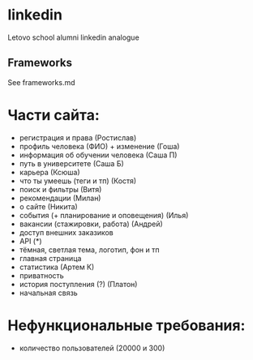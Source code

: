 # linkedin
Letovo school alumni linkedin analogue

## Frameworks
See frameworks.md

# Части сайта:
- регистрация и права (Ростислав)
- профиль человека (ФИО) + изменение (Гоша)
- информация об обучении человека (Саша П)
- путь в университете (Саша Б)
- карьера (Ксюша)
- что ты умеешь (теги и тп) (Костя)
- поиск и фильтры (Витя)
- рекомендации (Милан)
- о сайте (Никита)
- события (+ планирование и оповещения) (Илья)
- вакансии (стажировки, работа) (Андрей)
- доступ внешних заказиков
- API (*)
- тёмная, светлая тема, логотип, фон и тп
- главная страница
- статистика (Артем К)
- приватность
- история поступления (?) (Платон)
- начальная связь

# Нефункциональные требования:
- количество пользователей (20000 и 300)
